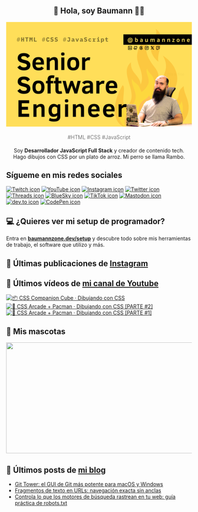 <p align="center">
   <h2 align="center">👋 Hola, soy Baumann 👨‍💻</h2>
   <img align="center" src="img/Senior Software Engineer.png" />
   <h4 align="center" style="font-weight: 300; color: #555;">#HTML #CSS #JavaScript</h4>
</p>

<p align="center" style="margin-bottom: 20px">Soy <strong>Desarrollador JavaScript Full Stack</strong> y creador de contenido tech.
<br/>
Hago dibujos con CSS por un plato de arroz. Mi perro se llama Rambo.
</p>

## Sígueme en mis redes sociales

[![Twitch icon](https://img.shields.io/badge/--000?logo=twitch&logoColor=white)](https://twitch.tv/baumannzone)
[![YouTube icon](https://img.shields.io/badge/--000?logo=youtube&logoColor=white)](https://youtube.com/rambitojs)
[![Instagram icon](https://img.shields.io/badge/--000?logo=instagram&logoColor=white)](https://instagram.com/baumannzone)
[![Twitter icon](https://img.shields.io/badge/--000?logo=x&logoColor=white)](https://twitter.com/baumannzone)
[![Threads icon](https://img.shields.io/badge/--000?logo=threads&logoColor=white)](https://www.threads.net/@baumannzone)
[![BlueSky icon](https://img.shields.io/badge/--000?logo=bluesky&logoColor=white)](https://bsky.app/profile/baumannzone.bsky.social)
[![TikTok icon](https://img.shields.io/badge/--000?logo=tiktok&logoColor=white)](https://www.tiktok.com/@baumannzone)
[![Mastodon icon](https://img.shields.io/badge/--000?logo=mastodon&logoColor=white)](https://techhub.social/@baumannzone)
[![dev.to icon](https://img.shields.io/badge/--000?logo=dev.to&logoColor=white)](https://dev.to/baumannzone)
[![CodePen icon](https://img.shields.io/badge/--000?logo=codepen&logoColor=white)](https://codepen.io/baumannzone)

## 💻 ¿Quieres ver mi setup de programador?

Entra en **[baumannzone.dev/setup](https://www.baumannzone.dev/uses)** y descubre todo sobre mis herramientas de trabajo, el software que utilizo y más.

## 🍒 Últimas publicaciones de [Instagram](https://instagram.com/baumannzone)



## 🫶 Últimos vídeos de [mi canal de Youtube](https://youtube.com/rambitojs?sub_confirmation=1)


<a href='https://youtu.be/W6xwoSJahA0' target='_blank'>
  <img width='30%' src='https://img.youtube.com/vi/W6xwoSJahA0/mqdefault.jpg' alt='📦 CSS Companion Cube · Dibujando con CSS' />
</a>
<a href='https://youtu.be/9C3NXVXewH8' target='_blank'>
  <img width='30%' src='https://img.youtube.com/vi/9C3NXVXewH8/mqdefault.jpg' alt='👾 CSS Arcade + Pacman · Dibujando con CSS [PARTE #2]' />
</a>
<a href='https://youtu.be/2ahqLdgkSxA' target='_blank'>
  <img width='30%' src='https://img.youtube.com/vi/2ahqLdgkSxA/mqdefault.jpg' alt='👾 CSS Arcade + Pacman · Dibujando con CSS [PARTE #1]' />
</a>

## 🦥 Mis mascotas

<a href="https://baumannzone.dev/uses" target="_blank">
  <img
    src="https://render.gitanimals.org/farms/baumannzone"
    width="600"
    height="300"
  />
</a>

## 📝 Últimos posts de [mi blog](https://www.baumannzone.dev/blog)

- [Git Tower: el GUI de Git más potente para macOS y Windows](https://baumannzone.dev/blog/git-tower-el-gui-de-git-mas-potente-para-macos-y-windows/)
- [Fragmentos de texto en URLs: navegación exacta sin anclas](https://baumannzone.dev/blog/fragmentos-de-texto-en-urls-navegacion-exacta-sin-anclas/)
- [Controla lo que los motores de búsqueda rastrean en tu web: guía práctica de robots.txt](https://baumannzone.dev/blog/controla-lo-que-los-motores-de-busqueda-rastrean-en-tu-web-guia-practica-de-robots-txt/)
